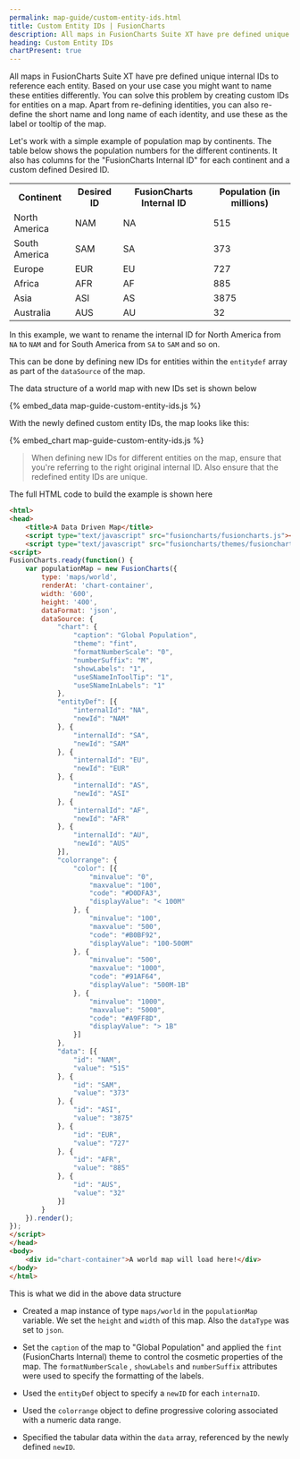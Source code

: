 ```yaml
---
permalink: map-guide/custom-entity-ids.html
title: Custom Entity IDs | FusionCharts
description: All maps in FusionCharts Suite XT have pre defined unique internal IDs to reference each entity
heading: Custom Entity IDs
chartPresent: true
---
```


All maps in FusionCharts Suite XT have pre defined unique internal IDs to reference each entity. Based on your use case you might want to name these entities differently. You can solve this problem by creating custom IDs for entities on a map. Apart from re-defining identities, you can also re-define the short name and long name of each identity, and use these as the label or tooltip of the map.

Let's work with a simple example of population map by continents. The table below shows the population numbers for the different continents. It also has columns for the "FusionCharts Internal ID" for each continent and a custom defined Desired ID.

<table>
  <tr>
    <th>Continent </th>
    <th>Desired ID</th>
    <th>FusionCharts Internal ID</th>
    <th>Population (in millions)</th>
  </tr>
  <tr>
    <td>North America </td>
    <td>NAM</td>
    <td>NA</td>
    <td>515</td>
  </tr>
  <tr>
    <td>South America</td>
    <td>SAM</td>
    <td>SA</td>
    <td>373</td>
  </tr>
  <tr>
    <td>Europe</td>
    <td>EUR</td>
    <td>EU</td>
    <td>727</td>
  </tr>
  <tr>
    <td>Africa</td>
    <td>AFR</td>
    <td>AF</td>
    <td>885</td>
  </tr>
  <tr>
    <td>Asia</td>
    <td>ASI</td>
    <td>AS</td>
    <td>3875</td>
  </tr>
  <tr>
    <td>Australia</td>
    <td>AUS</td>
    <td>AU</td>
    <td>32</td>
  </tr>
</table>


In this example, we want to rename the internal ID for North America from `NA` to `NAM` and for South America from `SA` to `SAM` and so on.

This can be done by defining new IDs for entities within the `entitydef` array as part of the `dataSource` of the map.

The data structure of a world map with new IDs set is shown below

{% embed_data map-guide-custom-entity-ids.js %}

With the newly defined custom entity IDs, the map looks like this:

{% embed_chart map-guide-custom-entity-ids.js %}

> When defining new IDs for different entities on the map, ensure that you're referring to the right original internal ID. Also ensure that the redefined entity IDs are unique.

The full HTML code to build the example is shown here

```html
<html>
<head>
    <title>A Data Driven Map</title>
    <script type="text/javascript" src="fusioncharts/fusioncharts.js"></script>
    <script type="text/javascript" src="fusioncharts/themes/fusioncharts.theme.fint.js"></script>
<script>
FusionCharts.ready(function() {
    var populationMap = new FusionCharts({
        type: 'maps/world',
        renderAt: 'chart-container',
        width: '600',
        height: '400',
        dataFormat: 'json',
        dataSource: {
            "chart": {
                "caption": "Global Population",
                "theme": "fint",
                "formatNumberScale": "0",
                "numberSuffix": "M",
                "showLabels": "1",
                "useSNameInToolTip": "1",
                "useSNameInLabels": "1"
            },
            "entityDef": [{
                "internalId": "NA",
                "newId": "NAM"
            }, {
                "internalId": "SA",
                "newId": "SAM"
            }, {
                "internalId": "EU",
                "newId": "EUR"
            }, {
                "internalId": "AS",
                "newId": "ASI"
            }, {
                "internalId": "AF",
                "newId": "AFR"
            }, {
                "internalId": "AU",
                "newId": "AUS"
            }],
            "colorrange": {
                "color": [{
                    "minvalue": "0",
                    "maxvalue": "100",
                    "code": "#D0DFA3",
                    "displayValue": "< 100M"
                }, {
                    "minvalue": "100",
                    "maxvalue": "500",
                    "code": "#B0BF92",
                    "displayValue": "100-500M"
                }, {
                    "minvalue": "500",
                    "maxvalue": "1000",
                    "code": "#91AF64",
                    "displayValue": "500M-1B"
                }, {
                    "minvalue": "1000",
                    "maxvalue": "5000",
                    "code": "#A9FF8D",
                    "displayValue": "> 1B"
                }]
            },
            "data": [{
                "id": "NAM",
                "value": "515"
            }, {
                "id": "SAM",
                "value": "373"
            }, {
                "id": "ASI",
                "value": "3875"
            }, {
                "id": "EUR",
                "value": "727"
            }, {
                "id": "AFR",
                "value": "885"
            }, {
                "id": "AUS",
                "value": "32"
            }]
        }
    }).render();
});
</script>
</head>
<body>
    <div id="chart-container">A world map will load here!</div>
</body>
</html>
```

This is what we did in the above data structure

* Created a map instance of type `maps/world` in the `populationMap` variable. We set the `height` and `width` of this map. Also the `dataType` was set to `json`.

* Set the `caption` of the map to "Global Population" and applied the `fint` (FusionCharts Internal) theme to control the cosmetic properties of the map. The `formatNumberScale` , `showLabels` and `numberSuffix` attributes were used to specify the formatting of the labels.

* Used the `entityDef` object to specify a `newID` for each `internaID`.

* Used the `colorrange` object to define progressive coloring associated with a numeric data range.

* Specified the tabular data within the `data` array, referenced by the newly defined  `newID`.
